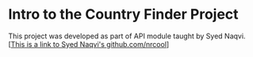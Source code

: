 # Intro to the Country Finder Project

This project was developed as part of API module taught by Syed Naqvi. [[This is a link to Syed Naqvi's github.com/nrcool](https://github.com/nrcool)]

